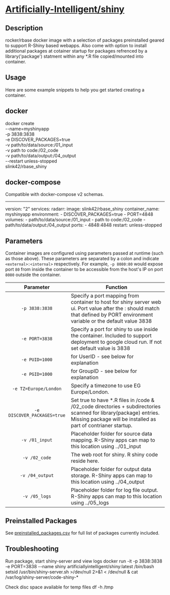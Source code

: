 # [Artificially-Intelligent/shiny](https://github.com/Artificially-Intelligent/shiny)

## Description
rocker/rbase docker image with a selection of packages preinstalled geared to support R-Shiny based webapps. Also come with option to install additional packages at cotainer startup for packages refrenced by a library('package') statment within any *.R file copied/mounted into container.  

## Usage

Here are some example snippets to help you get started creating a container.

## docker

docker create \
  --name=myshinyapp \
  -p 3838:3838 \
  -e DISCOVER_PACKAGES=true \
  -v path/to/data/source:/01_input \
  -v path to code:/02_code \
  -v path/to/data/output:/04_output \
  --restart unless-stopped \
  slink42/rbase_shiny

## docker-compose

Compatible with docker-compose v2 schemas.

---
version: "2"
services:
  radarr:
    image: slink42/rbase_shiny
    container_name: myshinyapp
    environment:
      - DISCOVER_PACKAGES=true
      - PORT=4848
    volumes:
      - path/to/data/source:/01_input
      - path to code:/02_code
      - path/to/data/output:/04_output
    ports:
      - 4848:4848
    restart: unless-stopped

## Parameters

Container images are configured using parameters passed at runtime (such as those above). These parameters are separated by a colon and indicate `<external>:<internal>` respectively. For example, `-p 8080:80` would expose port `80` from inside the container to be accessible from the host's IP on port `8080` outside the container.

| Parameter | Function |
| :----: | --- |
| `-p 3838:3838` | Specify a port mapping from container to host for shiny server web ui. Port value after the : should match that defined by PORT environment variable or the default value 3838 |
| `-e PORT=3838` | Specify a port for shiny to use inside the container. Included to support deployment to google cloud run. If not set default value is 3838 |
| `-e PUID=1000` | for UserID - see below for explanation |
| `-e PGID=1000` | for GroupID - see below for explanation |
| `-e TZ=Europe/London` | Specify a timezone to use EG Europe/London. |
| `-e DISCOVER_PACKAGES=true` | Set true to have  *.R files in /code & /02_code directories + subdirectories scanned for library(package) entries. Missing package will be installed as part of contrianer startup. |
| `-v /01_input` | Placeholder folder for source data mapping. R-Shiny apps can map to this location using ../01_input |
| `-v /02_code` | The web root for shiny. R shiny code reside here. |
| `-v /04_output` | Placeholder folder for output data storage. R-Shiny apps can map to this location using ../04_output |
| `-v /05_logs` | Placeholder folder for log file output. R-Shiny apps can map to this location using ../05_logs |


## Preinstalled Packages

See [preinstalled_packages.csv](https://github.com/Artificially-Intelligent/shiny/blob/master/preinstalled_packages.csv) for full list of packages currently included.

## Troubleshooting

Run package, start shiny-server and view logs
 docker run -it -p 3838:3838 -e PORT=3838 --name shiny artificiallyintelligent/shiny:latest /bin/bash
 setsid /usr/bin/shiny-server.sh >/dev/null 2>&1 < /dev/null &
 cat /var/log/shiny-server/code-shiny-*

Check disc space available for temp files
 df -h /tmp